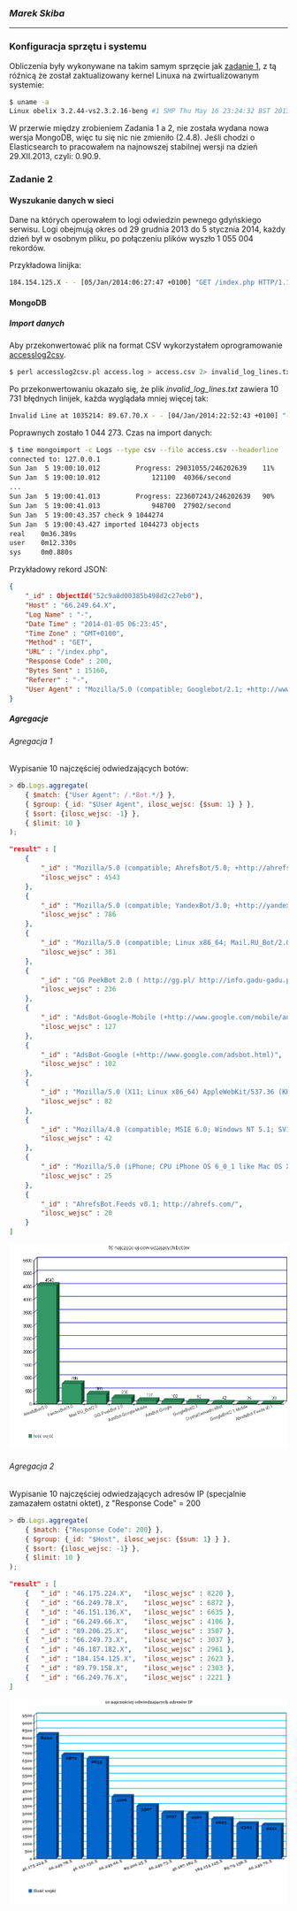 ### *Marek Skiba*

----

### Konfiguracja sprzętu i systemu
Obliczenia były wykonywane na takim samym sprzęcie jak [zadanie 1](/docs/mskiba/Zadanie1.md), z tą róźnicą że został zaktualizowany kernel Linuxa na zwirtualizowanym systemie:
```sh
$ uname -a
Linux obelix 3.2.44-vs2.3.2.16-beng #1 SMP Thu May 16 23:24:32 BST 2013 x86_64 GNU/Linux
```

W przerwie między zrobieniem Zadania 1 a 2, nie została wydana nowa wersja MongoDB, więc tu się nic nie zmieniło (2.4.8).
Jeśli chodzi o Elasticsearch to pracowałem na najnowszej stabilnej wersji na dzień 29.XII.2013, czyli: 0.90.9.

### Zadanie 2
#### Wyszukanie danych w sieci
Dane na których operowałem to logi odwiedzin pewnego gdyńskiego serwisu. Logi obejmują okres od 29 grudnia 2013 do 5 stycznia 2014, każdy dzień był w osobnym pliku, po połączeniu plików wyszło 1 055 004 rekordów.

Przykładowa linijka:
```sh
184.154.125.X - - [05/Jan/2014:06:27:47 +0100] "GET /index.php HTTP/1.1" 200 52021 "-" "Mozilla/5.0 (X11; U; Linux i686; rv:1.7.10) Gecko/20050717 Firefox/1.0.6"
```

#### MongoDB
##### Import danych
Aby przekonwertować plik na format CSV wykorzystałem oprogramowanie [accesslog2csv](https://github.com/woonsan/accesslog2csv).
```sh
$ perl accesslog2csv.pl access.log > access.csv 2> invalid_log_lines.txt
```

Po przekonwertowaniu okazało się, że plik *invalid_log_lines.txt* zawiera 10 731 błędnych linijek, każda wyglądała mniej więcej tak:
```sh
Invalid Line at 1035214: 89.67.70.X - - [04/Jan/2014:22:52:43 +0100] "-" 408 0 "-" "-"
```

Poprawnych zostało 1 044 273. Czas na import danych:
```sh
$ time mongoimport -c Logs --type csv --file access.csv --headerline
connected to: 127.0.0.1
Sun Jan  5 19:00:10.012 		Progress: 29031055/246202639	11%
Sun Jan  5 19:00:10.012 			121100	40366/second
...
Sun Jan  5 19:00:41.013 		Progress: 223607243/246202639	90%
Sun Jan  5 19:00:41.013 			948700	27902/second
Sun Jan  5 19:00:43.357 check 9 1044274
Sun Jan  5 19:00:43.427 imported 1044273 objects
real	0m36.389s
user	0m12.330s
sys 	0m0.880s
```

Przykładowy rekord JSON:
```json
{
	"_id" : ObjectId("52c9a8d00385b498d2c27eb0"),
	"Host" : "66.249.64.X",
	"Log Name" : "-",
	"Date Time" : "2014-01-05 06:23:45",
	"Time Zone" : "GMT+0100",
	"Method" : "GET",
	"URL" : "/index.php",
	"Response Code" : 200,
	"Bytes Sent" : 15160,
	"Referer" : "-",
	"User Agent" : "Mozilla/5.0 (compatible; Googlebot/2.1; +http://www.google.com/bot.html)"
}
```

##### Agregacje
###### Agregacja 1

Wypisanie 10 najczęściej odwiedzających botów:

```js
> db.Logs.aggregate(
	{ $match: {"User Agent": /.*Bot.*/} },
	{ $group: {_id: "$User Agent", ilosc_wejsc: {$sum: 1} } },
	{ $sort: {ilosc_wejsc: -1} },
	{ $limit: 10 }
);
```

```json
"result" : [
	{
		"_id" : "Mozilla/5.0 (compatible; AhrefsBot/5.0; +http://ahrefs.com/robot/)",
		"ilosc_wejsc" : 4543
	},
	{
		"_id" : "Mozilla/5.0 (compatible; YandexBot/3.0; +http://yandex.com/bots)",
		"ilosc_wejsc" : 786
	},
	{
		"_id" : "Mozilla/5.0 (compatible; Linux x86_64; Mail.RU_Bot/2.0; +http://go.mail.ru/help/robots)",
		"ilosc_wejsc" : 381
	},
	{
		"_id" : "GG PeekBot 2.0 ( http://gg.pl/ http://info.gadu-gadu.pl/praca )",
		"ilosc_wejsc" : 236
	},
	{
		"_id" : "AdsBot-Google-Mobile (+http://www.google.com/mobile/adsbot.html) Mozilla (iPhone; U; CPU iPhone OS 3 0 like Mac OS X) AppleWebKit (KHTML, like Gecko) Mobile Safari",
		"ilosc_wejsc" : 127
	},
	{
		"_id" : "AdsBot-Google (+http://www.google.com/adsbot.html)",
		"ilosc_wejsc" : 102
	},
	{
		"_id" : "Mozilla/5.0 (X11; Linux x86_64) AppleWebKit/537.36 (KHTML, like Gecko; Google Page Speed Insights) Chrome/27.0.1453 Safari/537.36 GoogleBot/2.1",
		"ilosc_wejsc" : 82
	},
	{
		"_id" : "Mozilla/4.0 (compatible; MSIE 6.0; Windows NT 5.1; SV1; CrystalSemanticsBot http://www.crystalsemantics.com/user-agent/)",
		"ilosc_wejsc" : 42
	},
	{
		"_id" : "Mozilla/5.0 (iPhone; CPU iPhone OS 6_0_1 like Mac OS X) AppleWebKit/537.36 (KHTML, like Gecko; Google Page Speed Insights) Version/6.0 Mobile/10A525 Safari/8536.25 GoogleBot/2.1",
		"ilosc_wejsc" : 25
	},
	{
		"_id" : "AhrefsBot.Feeds v0.1; http://ahrefs.com/",
		"ilosc_wejsc" : 20
	}
]
```
![10 najczęściej odwiedzających botów](../../images/mskiba/2_agg1.png)

###### Agregacja 2
Wypisanie 10 najczęściej odwiedzających adresów IP (specjalnie zamazałem ostatni oktet), z "Response Code" = 200

```js
> db.Logs.aggregate(
	{ $match: {"Response Code": 200} },
	{ $group: {_id: "$Host", ilosc_wejsc: {$sum: 1} } },
	{ $sort: {ilosc_wejsc: -1} },
	{ $limit: 10 }
);
```

```json
"result" : [
	{	"_id" : "46.175.224.X",   "ilosc_wejsc" : 8220 },
	{	"_id" : "66.249.78.X",    "ilosc_wejsc" : 6872 },
	{	"_id" : "46.151.136.X",   "ilosc_wejsc" : 6635 },
	{	"_id" : "66.249.66.X",    "ilosc_wejsc" : 4106 },
	{	"_id" : "89.206.25.X",    "ilosc_wejsc" : 3507 },
	{	"_id" : "66.249.73.X",    "ilosc_wejsc" : 3037 },
	{	"_id" : "46.187.182.X",   "ilosc_wejsc" : 2961 },
	{	"_id" : "184.154.125.X",  "ilosc_wejsc" : 2623 },
	{	"_id" : "89.79.158.X",    "ilosc_wejsc" : 2303 },
	{	"_id" : "66.249.76.X",    "ilosc_wejsc" : 2221 }
]
```

![10 najczęściej odwiedzających adresów IP](../../images/mskiba/2_agg2.png)
